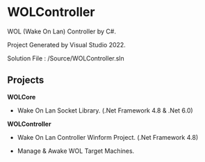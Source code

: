 # WOLController
WOL (Wake On Lan) Controller by C#.

Project Generated by Visual Studio 2022.

Solution File : /Source/WOLController.sln

## Projects 

**WOLCore**

* Wake On Lan Socket Library. (.Net Framework 4.8 & .Net 6.0)



**WOLController**

* Wake On Lan Controller Winform Project. (.Net Framework 4.8)

* Manage & Awake WOL Target Machines.

